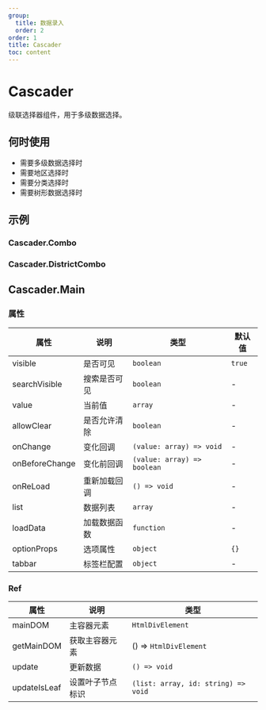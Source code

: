 ```yaml
---
group:
  title: 数据录入
  order: 2
order: 1
title: Cascader
toc: content
---
```


# Cascader

级联选择器组件，用于多级数据选择。

## 何时使用

- 需要多级数据选择时
- 需要地区选择时
- 需要分类选择时
- 需要树形数据选择时

## 示例

### Cascader.Combo

<code src="./demos/Combo/index.jsx"></code>

### Cascader.DistrictCombo

<code src="./demos/DistrictCombo/index.jsx"></code>

## Cascader.Main

### 属性

| 属性           | 说明         | 类型                        | 默认值 |
| -------------- | ------------ | --------------------------- | ------ |
| visible        | 是否可见     | `boolean`                   | `true` |
| searchVisible  | 搜索是否可见 | `boolean`                   | -      |
| value          | 当前值       | `array`                     | -      |
| allowClear     | 是否允许清除 | `boolean`                   | -      |
| onChange       | 变化回调     | `(value: array) => void`    | -      |
| onBeforeChange | 变化前回调   | `(value: array) => boolean` | -      |
| onReLoad       | 重新加载回调 | `() => void`                | -      |
| list           | 数据列表     | `array`                     | -      |
| loadData       | 加载数据函数 | `function`                  | -      |
| optionProps    | 选项属性     | `object`                    | `{}`   |
| tabbar         | 标签栏配置   | `object`                    | -      |

### Ref

| 属性         | 说明             | 类型                                |
| ------------ | ---------------- | ----------------------------------- |
| mainDOM      | 主容器元素       | `HtmlDivElement`                    |
| getMainDOM   | 获取主容器元素   | () => `HtmlDivElement`              |
| update       | 更新数据         | `() => void`                        |
| updateIsLeaf | 设置叶子节点标识 | `(list: array, id: string) => void` |
